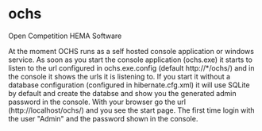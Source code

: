# ochs

Open Competition HEMA Software

At the moment OCHS runs as a self hosted console application or windows service.
As soon as you start the console application (ochs.exe) it starts to listen to the url configured in ochs.exe.config (default http://*/ochs/) and in the console it shows the urls it is listening to.
If you start it without a database configuration (configured in hibernate.cfg.xml) it will use SQLite by default and create the databse and show you the generated admin password in the console.
With your browser go the url (http://localhost/ochs/) and you see the start page.
The first time login with the user "Admin" and the password shown in the console.

